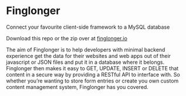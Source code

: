 # Finglonger
Connect your favourite client-side framework to a MySQL database

Download this repo or the zip over at [finglonger.io](http://finglonger.io/downloads/finglonger_v1.0.0.zip)

The aim of Finglonger is to help developers with minimal backend experience get the data for their websites and web apps out of their javascript or JSON files and put it in a database where it belongs. Finglonger then makes it easy to GET, UPDATE, INSERT or DELETE that content in a secure way by providing a RESTful API to interface with. So whether you’re wanting to store form entries or create you own custom content management system, Finglonger has you covered.
